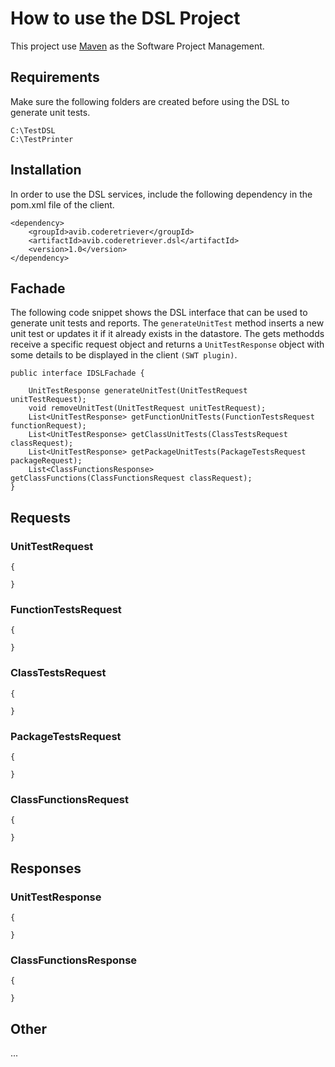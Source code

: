 # How to use the DSL Project
This project use [Maven](https://maven.apache.org/index.html) as the Software Project Management.

## Requirements
Make sure the following folders are created before using the DSL to generate unit tests.
```
C:\TestDSL
C:\TestPrinter
```

## Installation
In order to use the DSL services, include the following dependency in the pom.xml file of the client.
```
<dependency>
    <groupId>avib.coderetriever</groupId>
    <artifactId>avib.coderetriever.dsl</artifactId>
    <version>1.0</version>
</dependency>
```

## Fachade
The following code snippet shows the DSL interface that can be used to generate unit tests and reports. 
The ```generateUnitTest``` method inserts a new unit test or updates it if it already exists in the datastore. 
The gets methodds receive a specific request object and returns a ```UnitTestResponse``` object with some details to be displayed in the client ```(SWT plugin)```.
```
public interface IDSLFachade {

    UnitTestResponse generateUnitTest(UnitTestRequest unitTestRequest);
    void removeUnitTest(UnitTestRequest unitTestRequest);
    List<UnitTestResponse> getFunctionUnitTests(FunctionTestsRequest functionRequest);
    List<UnitTestResponse> getClassUnitTests(ClassTestsRequest classRequest);
    List<UnitTestResponse> getPackageUnitTests(PackageTestsRequest packageRequest);
    List<ClassFunctionsResponse> getClassFunctions(ClassFunctionsRequest classRequest);
}
```

## Requests 

### UnitTestRequest
```
{
    
}
```

### FunctionTestsRequest
```
{
    
}
```

### ClassTestsRequest
```
{
    
}
```

### PackageTestsRequest
```
{
    
}
```

### ClassFunctionsRequest
```
{
    
}
```



## Responses

### UnitTestResponse
```
{
    
}
```

### ClassFunctionsResponse
```
{
    
}
```


## Other
...